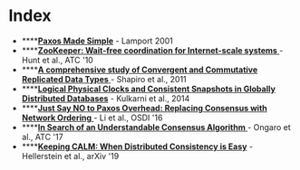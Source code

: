 # Index

* \*\*\*\*[**Paxos Made Simple**](https://lamport.azurewebsites.net/pubs/paxos-simple.pdf) - Lamport 2001
* \*\*\*\*[**ZooKeeper: Wait-free coordination for Internet-scale systems** ](https://www.usenix.org/legacy/events/atc10/tech/full_papers/Hunt.pdf)- Hunt et al., ATC '10
* \*\*\*\*[**A comprehensive study of Convergent and Commutative Replicated Data Types** ](https://hal.inria.fr/inria-00555588/document)- Shapiro et al., 2011
* \*\*\*\*[**Logical Physical Clocks and Consistent Snapshots in Globally Distributed Databases**](https://cse.buffalo.edu/tech-reports/2014-04.pdf) - Kulkarni et al., 2014
* \*\*\*\*[**Just Say NO to Paxos Overhead: Replacing Consensus with Network Ordering** ](https://www.usenix.org/conference/osdi16/technical-sessions/presentation/li)- Li et al., OSDI '16
* \*\*\*\*[**In Search of an Understandable Consensus Algorithm** ](https://raft.github.io/raft.pdf)- Ongaro et al., ATC '17
* \*\*\*\*[**Keeping CALM: When Distributed Consistency is Easy**](https://arxiv.org/pdf/1901.01930.pdf) - Hellerstein et al., arXiv '19



